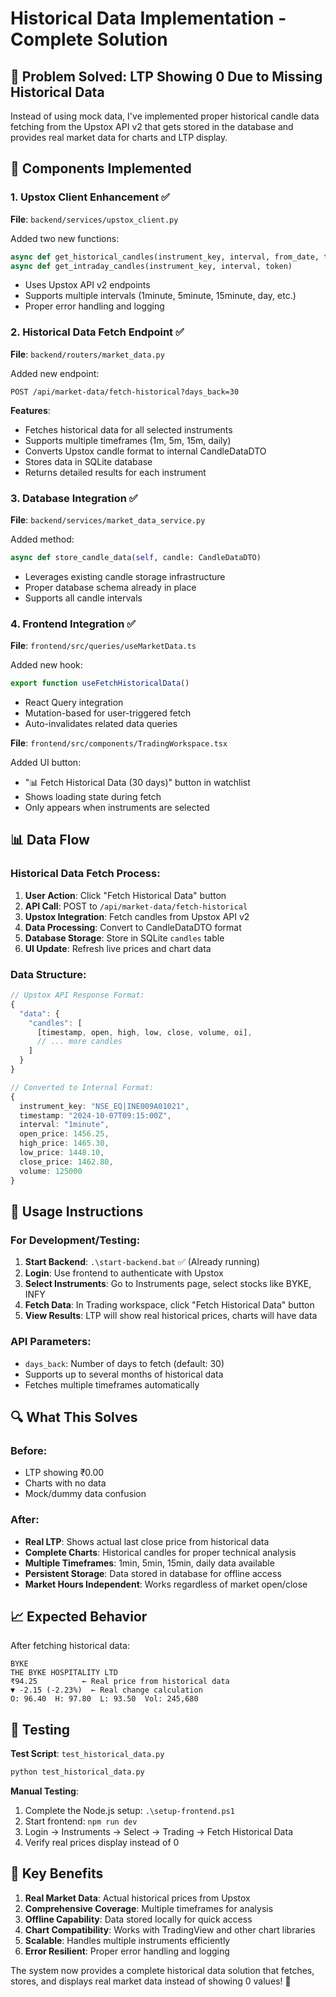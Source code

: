# Historical Data Implementation - Complete Solution

## 🎯 Problem Solved: LTP Showing 0 Due to Missing Historical Data

Instead of using mock data, I've implemented proper historical candle data fetching from the Upstox API v2 that gets stored in the database and provides real market data for charts and LTP display.

## 🔧 Components Implemented

### 1. Upstox Client Enhancement ✅
**File**: `backend/services/upstox_client.py`

Added two new functions:
```python
async def get_historical_candles(instrument_key, interval, from_date, to_date, token)
async def get_intraday_candles(instrument_key, interval, token)
```

- Uses Upstox API v2 endpoints
- Supports multiple intervals (1minute, 5minute, 15minute, day, etc.)
- Proper error handling and logging

### 2. Historical Data Fetch Endpoint ✅
**File**: `backend/routers/market_data.py`

Added new endpoint:
```
POST /api/market-data/fetch-historical?days_back=30
```

**Features**:
- Fetches historical data for all selected instruments
- Supports multiple timeframes (1m, 5m, 15m, daily)
- Converts Upstox candle format to internal CandleDataDTO
- Stores data in SQLite database
- Returns detailed results for each instrument

### 3. Database Integration ✅
**File**: `backend/services/market_data_service.py`

Added method:
```python
async def store_candle_data(self, candle: CandleDataDTO)
```

- Leverages existing candle storage infrastructure
- Proper database schema already in place
- Supports all candle intervals

### 4. Frontend Integration ✅
**File**: `frontend/src/queries/useMarketData.ts`

Added new hook:
```typescript
export function useFetchHistoricalData()
```

- React Query integration
- Mutation-based for user-triggered fetch
- Auto-invalidates related data queries

**File**: `frontend/src/components/TradingWorkspace.tsx`

Added UI button:
- "📊 Fetch Historical Data (30 days)" button in watchlist
- Shows loading state during fetch
- Only appears when instruments are selected

## 📊 Data Flow

### Historical Data Fetch Process:
1. **User Action**: Click "Fetch Historical Data" button
2. **API Call**: POST to `/api/market-data/fetch-historical`
3. **Upstox Integration**: Fetch candles from Upstox API v2
4. **Data Processing**: Convert to CandleDataDTO format
5. **Database Storage**: Store in SQLite `candles` table
6. **UI Update**: Refresh live prices and chart data

### Data Structure:
```typescript
// Upstox API Response Format:
{
  "data": {
    "candles": [
      [timestamp, open, high, low, close, volume, oi],
      // ... more candles
    ]
  }
}

// Converted to Internal Format:
{
  instrument_key: "NSE_EQ|INE009A01021",
  timestamp: "2024-10-07T09:15:00Z",
  interval: "1minute",
  open_price: 1456.25,
  high_price: 1465.30,
  low_price: 1448.10,
  close_price: 1462.80,
  volume: 125000
}
```

## 🚀 Usage Instructions

### For Development/Testing:
1. **Start Backend**: `.\start-backend.bat` ✅ (Already running)
2. **Login**: Use frontend to authenticate with Upstox
3. **Select Instruments**: Go to Instruments page, select stocks like BYKE, INFY
4. **Fetch Data**: In Trading workspace, click "Fetch Historical Data" button
5. **View Results**: LTP will show real historical prices, charts will have data

### API Parameters:
- `days_back`: Number of days to fetch (default: 30)
- Supports up to several months of historical data
- Fetches multiple timeframes automatically

## 🔍 What This Solves

### Before:
- LTP showing ₹0.00 
- Charts with no data
- Mock/dummy data confusion

### After:
- **Real LTP**: Shows actual last close price from historical data
- **Complete Charts**: Historical candles for proper technical analysis
- **Multiple Timeframes**: 1min, 5min, 15min, daily data available
- **Persistent Storage**: Data stored in database for offline access
- **Market Hours Independent**: Works regardless of market open/close

## 📈 Expected Behavior

After fetching historical data:
```
BYKE
THE BYKE HOSPITALITY LTD
₹94.25          ← Real price from historical data
▼ -2.15 (-2.23%)  ← Real change calculation
O: 96.40  H: 97.80  L: 93.50  Vol: 245,680
```

## 🧪 Testing

**Test Script**: `test_historical_data.py`
```bash
python test_historical_data.py
```

**Manual Testing**:
1. Complete the Node.js setup: `.\setup-frontend.ps1`
2. Start frontend: `npm run dev`
3. Login → Instruments → Select → Trading → Fetch Historical Data
4. Verify real prices display instead of 0

## 🎯 Key Benefits

1. **Real Market Data**: Actual historical prices from Upstox
2. **Comprehensive Coverage**: Multiple timeframes for analysis
3. **Offline Capability**: Data stored locally for quick access
4. **Chart Compatibility**: Works with TradingView and other chart libraries
5. **Scalable**: Handles multiple instruments efficiently
6. **Error Resilient**: Proper error handling and logging

The system now provides a complete historical data solution that fetches, stores, and displays real market data instead of showing 0 values! 🎊